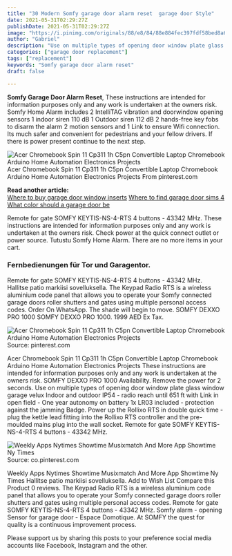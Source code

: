 ```yaml
---
title: "30 Modern Somfy garage door alarm reset  garage door Style"
date: 2021-05-31T02:29:27Z
publishDate: 2021-05-31T02:29:27Z
image: "https://i.pinimg.com/originals/88/e8/84/88e884fec397fdf58bed8a631bdd5810.jpg"
author: "Gabriel"
description: "Use on multiple types of opening door window plate glass window garage velux Indoor and outdoor IP54 - radio reach until 651 ft with Link in open field - One year autonomy on battery 1x LR03 included - protection against the jamming Badge. Garage door security features. Somfy garage door alarm reset"
categories: ["garage door replacement"]
tags: ["replacement"]
keywords: "Somfy garage door alarm reset"
draft: false

---
```

<!-- Head tag Code -->
**Somfy Garage Door Alarm Reset**, These instructions are intended for information purposes only and any work is undertaken at the owners risk. Somfy Home Alarm includes 2 IntelliTAG vibration and doorwindow opening sensors 1 indoor siren 110 dB 1 Outdoor siren 112 dB 2 hands-free key fobs to disarm the alarm 2 motion sensors and 1 Link to ensure Wifi connection. Its much safer and convenient for pedestrians and your fellow drivers. If there is power present continue to the next step.

![Acer Chromebook Spin 11 Cp311 1h C5pn Convertible Laptop Chromebook Arduino Home Automation Electronics Projects](https://i.pinimg.com/originals/7e/e8/f7/7ee8f7e8557e873c518de58ef9eb36f5.png "Acer Chromebook Spin 11 Cp311 1h C5pn Convertible Laptop Chromebook Arduino Home Automation Electronics Projects")
Acer Chromebook Spin 11 Cp311 1h C5pn Convertible Laptop Chromebook Arduino Home Automation Electronics Projects From pinterest.com

**Read another article:**  
[Where to buy garage door window inserts](/where-to-buy-garage-door-window-inserts/)
[Where to find garage door sims 4](/where-to-find-garage-door-sims-4/)
[What color should a garage door be](/what-color-should-a-garage-door-be/)


Remote for gate SOMFY KEYTIS-NS-4-RTS 4 buttons - 43342 MHz. These instructions are intended for information purposes only and any work is undertaken at the owners risk. Check power at the quick connect outlet or power source. Tutustu Somfy Home Alarm. There are no more items in your cart.

### Fernbedienungen für Tor und Garagentor.

Remote for gate SOMFY KEYTIS-NS-4-RTS 4 buttons - 43342 MHz. Hallitse patio markiisi sovelluksella. The Keypad Radio RTS is a wireless aluminium code panel that allows you to operate your Somfy connected garage doors roller shutters and gates using multiple personal access codes. Order On WhatsApp. The shade will begin to move. SOMFY DEXXO PRO 1000 SOMFY DEXXO PRO 1000. 1999 AED Ex Tax.


![Acer Chromebook Spin 11 Cp311 1h C5pn Convertible Laptop Chromebook Arduino Home Automation Electronics Projects](https://i.pinimg.com/originals/7e/e8/f7/7ee8f7e8557e873c518de58ef9eb36f5.png "Acer Chromebook Spin 11 Cp311 1h C5pn Convertible Laptop Chromebook Arduino Home Automation Electronics Projects")
Source: pinterest.com

Acer Chromebook Spin 11 Cp311 1h C5pn Convertible Laptop Chromebook Arduino Home Automation Electronics Projects These instructions are intended for information purposes only and any work is undertaken at the owners risk. SOMFY DEXXO PRO 1000 Availability. Remove the power for 2 seconds. Use on multiple types of opening door window plate glass window garage velux Indoor and outdoor IP54 - radio reach until 651 ft with Link in open field - One year autonomy on battery 1x LR03 included - protection against the jamming Badge. Power up the Rollixo RTS in double quick time - plug the kettle lead fitting into the Rollixo RTS controller and the pre-moulded mains plug into the wall socket. Remote for gate SOMFY KEYTIS-NS-4-RTS 4 buttons - 43342 MHz.

![Weekly Apps Nytimes Showtime Musixmatch And More App Showtime Ny Times](https://i.pinimg.com/originals/88/e8/84/88e884fec397fdf58bed8a631bdd5810.jpg "Weekly Apps Nytimes Showtime Musixmatch And More App Showtime Ny Times")
Source: co.pinterest.com

Weekly Apps Nytimes Showtime Musixmatch And More App Showtime Ny Times Hallitse patio markiisi sovelluksella. Add to Wish List Compare this Product 0 reviews. The Keypad Radio RTS is a wireless aluminium code panel that allows you to operate your Somfy connected garage doors roller shutters and gates using multiple personal access codes. Remote for gate SOMFY KEYTIS-NS-4-RTS 4 buttons - 43342 MHz. Somfy alarm - opening Sensor for garage door - Espace Domotique. At SOMFY the quest for quality is a continuous improvement process.

Please support us by sharing this posts to your preference social media accounts like Facebook, Instagram and the other.

